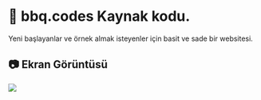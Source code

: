 # 🧬 bbq.codes Kaynak kodu.

Yeni başlayanlar ve örnek almak isteyenler için basit ve sade bir websitesi.

## 📷 Ekran Görüntüsü

<img src="https://barbecue.is-pretty.cool/7KcWVRJ.png">

